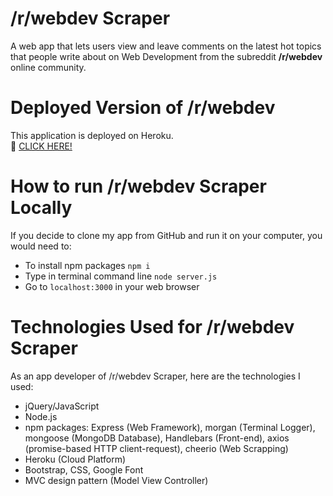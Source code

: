 # /r/webdev Scraper
A web app that lets users view and leave comments on the latest hot topics that people write about on Web Development from the subreddit **/r/webdev** online community. 

# Deployed Version of /r/webdev
This application is deployed on Heroku. <br>
:link: [CLICK HERE!](https://webdev-scraper.herokuapp.com/)

# How to run /r/webdev Scraper Locally
If you decide to clone my app from GitHub and run it on your computer, you would need to:
- To install npm packages `npm i` <br>
- Type in terminal command line `node server.js` <br>
- Go to `localhost:3000` in your web browser

# Technologies Used for /r/webdev Scraper
As an app developer of /r/webdev Scraper, here are the technologies I used:
- jQuery/JavaScript
- Node.js
- npm packages: Express (Web Framework), morgan (Terminal Logger), mongoose (MongoDB Database), Handlebars (Front-end), axios (promise-based HTTP client-request), cheerio (Web Scrapping)
- Heroku (Cloud Platform)
- Bootstrap, CSS, Google Font
- MVC design pattern (Model View Controller)